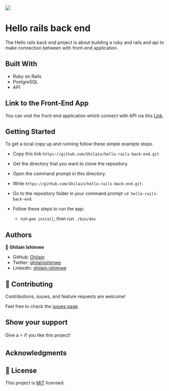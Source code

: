 ![](https://img.shields.io/badge/Microverse-blueviolet)

# Hello rails back end

The Hello rails back end project is about building a ruby and rails and api to make connection between with front-end application.

## Built With
- Ruby on Rails
- PostgreSQL
- API

## Link to the Front-End App
You can visit the front-end application which connect with API via this [Link](https://github.com/Ghilain/hello-react-front-end).

## Getting Started
To get a local copy up and running follow these simple example steps.

- Copy this link `https://github.com/Ghilain/hello-rails-back-end.git`
- Get the directory that you want to clone the repository.
- Open the command prompt in this directory.
- Write `https://github.com/Ghilain/hello-rails-back-end.git`.
- Go to the repository folder in your command prompt `cd hello-rails-back-end`.

- Follow these steps to run the app:
  - run `gem install`, then run `./bin/dev`

## Authors

👤 **Ghilain Ishimwe**

- GitHub: [Ghilain](https://github.com/Ghilain)
- Twitter: [ghilainishimwe](https://twitter.com/)
- LinkedIn: [ghilain-ishimwe](https://br.linkedin.com/in/ghilainishimwe/)

## 🤝 Contributing

Contributions, issues, and feature requests are welcome!

Feel free to check the [issues page](../../issues/).

## Show your support

Give a ⭐️ if you like this project!

## Acknowledgments


## 📝 License

This project is [MIT](./MIT.md) licensed.


